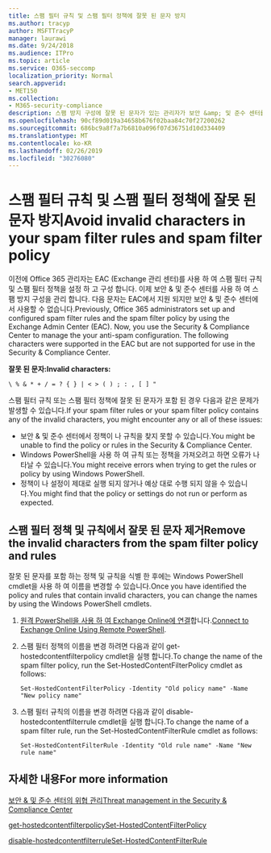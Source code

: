 ```yaml
---
title: 스팸 필터 규칙 및 스팸 필터 정책에 잘못 된 문자 방지
ms.author: tracyp
author: MSFTTracyP
manager: laurawi
ms.date: 9/24/2018
ms.audience: ITPro
ms.topic: article
ms.service: O365-seccomp
localization_priority: Normal
search.appverid:
- MET150
ms.collection:
- M365-security-compliance
description: 스팸 방지 구성에 잘못 된 문자가 있는 관리자가 보안 &amp; 및 준수 센터를 사용 하려고 할 때 문제를 해결 하는 데 도움이 되는 정보를 제공 합니다.
ms.openlocfilehash: 90cf89d019a34658b676f02baa84c70f27200262
ms.sourcegitcommit: 686bc9a8f7a7b6810a096f07d36751d10d334409
ms.translationtype: MT
ms.contentlocale: ko-KR
ms.lasthandoff: 02/26/2019
ms.locfileid: "30276080"
---
```

# <a name="avoid-invalid-characters-in-your-spam-filter-rules-and-spam-filter-policy"></a><span data-ttu-id="4af6a-103">스팸 필터 규칙 및 스팸 필터 정책에 잘못 된 문자 방지</span><span class="sxs-lookup"><span data-stu-id="4af6a-103">Avoid invalid characters in your spam filter rules and spam filter policy</span></span> 

<span data-ttu-id="4af6a-p101">이전에 Office 365 관리자는 EAC (Exchange 관리 센터)를 사용 하 여 스팸 필터 규칙 및 스팸 필터 정책을 설정 하 고 구성 합니다. 이제 보안 &amp; 및 준수 센터를 사용 하 여 스팸 방지 구성을 관리 합니다. 다음 문자는 EAC에서 지원 되지만 보안 &amp; 및 준수 센터에서 사용할 수 없습니다.</span><span class="sxs-lookup"><span data-stu-id="4af6a-p101">Previously, Office 365 administrators set up and configured spam filter rules and the spam filter policy by using the Exchange Admin Center (EAC). Now, you use the Security &amp; Compliance Center to manage the your anti-spam configuration. The following characters were supported in the EAC but are not supported for use in the Security &amp; Compliance Center.</span></span>  

<span data-ttu-id="4af6a-107">**잘못 된 문자:**</span><span class="sxs-lookup"><span data-stu-id="4af6a-107">**Invalid characters:**</span></span>
  
```\ % & * + / = ? { } | < > ( ) ; : , [ ] "```

<span data-ttu-id="4af6a-108">스팸 필터 규칙 또는 스팸 필터 정책에 잘못 된 문자가 포함 된 경우 다음과 같은 문제가 발생할 수 있습니다.</span><span class="sxs-lookup"><span data-stu-id="4af6a-108">If your spam filter rules or your spam filter policy contains any of the invalid characters, you might encounter any or all of these issues:</span></span>
- <span data-ttu-id="4af6a-109">보안 &amp; 및 준수 센터에서 정책이 나 규칙을 찾지 못할 수 있습니다.</span><span class="sxs-lookup"><span data-stu-id="4af6a-109">You might be unable to find the policy or rules in the Security &amp; Compliance Center.</span></span>
- <span data-ttu-id="4af6a-110">Windows PowerShell을 사용 하 여 규칙 또는 정책을 가져오려고 하면 오류가 나타날 수 있습니다.</span><span class="sxs-lookup"><span data-stu-id="4af6a-110">You might receive errors when trying to get the rules or policy by using Windows PowerShell.</span></span>
- <span data-ttu-id="4af6a-111">정책이 나 설정이 제대로 실행 되지 않거나 예상 대로 수행 되지 않을 수 있습니다.</span><span class="sxs-lookup"><span data-stu-id="4af6a-111">You might find that the policy or settings do not run or perform as expected.</span></span>

## <a name="remove-the-invalid-characters-from-the-spam-filter-policy-and-rules"></a><span data-ttu-id="4af6a-112">스팸 필터 정책 및 규칙에서 잘못 된 문자 제거</span><span class="sxs-lookup"><span data-stu-id="4af6a-112">Remove the invalid characters from the spam filter policy and rules</span></span>

<span data-ttu-id="4af6a-113">잘못 된 문자를 포함 하는 정책 및 규칙을 식별 한 후에는 Windows PowerShell cmdlet을 사용 하 여 이름을 변경할 수 있습니다.</span><span class="sxs-lookup"><span data-stu-id="4af6a-113">Once you have identified the policy and rules that contain invalid characters, you can change the names by using the Windows PowerShell cmdlets.</span></span> 

1. <span data-ttu-id="4af6a-114">[원격 PowerShell을 사용 하 여 Exchange Online에 연결](https://docs.microsoft.com/powershell/exchange/exchange-online/connect-to-exchange-online-powershell/connect-to-exchange-online-powershell?view=exchange-ps)합니다.</span><span class="sxs-lookup"><span data-stu-id="4af6a-114">[Connect to Exchange Online Using Remote PowerShell](https://docs.microsoft.com/powershell/exchange/exchange-online/connect-to-exchange-online-powershell/connect-to-exchange-online-powershell?view=exchange-ps).</span></span>
    
2. <span data-ttu-id="4af6a-115">스팸 필터 정책의 이름을 변경 하려면 다음과 같이 get-hostedcontentfilterpolicy cmdlet을 실행 합니다.</span><span class="sxs-lookup"><span data-stu-id="4af6a-115">To change the name of the spam filter policy, run the Set-HostedContentFilterPolicy cmdlet as follows:</span></span>
    
    ```
    Set-HostedContentFilterPolicy -Identity "Old policy name" -Name "New policy name"
    ```  

3. <span data-ttu-id="4af6a-116">스팸 필터 규칙의 이름을 변경 하려면 다음과 같이 disable-hostedcontentfilterrule cmdlet을 실행 합니다.</span><span class="sxs-lookup"><span data-stu-id="4af6a-116">To change the name of a spam filter rule, run the Set-HostedContentFilterRule cmdlet as follows:</span></span>
    
    ```
    Set-HostedContentFilterRule -Identity "Old rule name" -Name "New rule name"
    ```  

  
 ## <a name="for-more-information"></a><span data-ttu-id="4af6a-117">자세한 내용</span><span class="sxs-lookup"><span data-stu-id="4af6a-117">For more information</span></span>

[<span data-ttu-id="4af6a-118">보안 &amp; 및 준수 센터의 위협 관리</span><span class="sxs-lookup"><span data-stu-id="4af6a-118">Threat management in the Security &amp; Compliance Center</span></span>](threat-management.md)
  
[<span data-ttu-id="4af6a-119">get-hostedcontentfilterpolicy</span><span class="sxs-lookup"><span data-stu-id="4af6a-119">Set-HostedContentFilterPolicy</span></span>](https://docs.microsoft.com/powershell/module/exchange/antispam-antimalware/set-hostedcontentfilterpolicy?view=exchange-ps)

[<span data-ttu-id="4af6a-120">disable-hostedcontentfilterrule</span><span class="sxs-lookup"><span data-stu-id="4af6a-120">Set-HostedContentFilterRule</span></span>](https://docs.microsoft.com/powershell/module/exchange/antispam-antimalware/set-hostedcontentfilterrule?view=exchange-ps)
